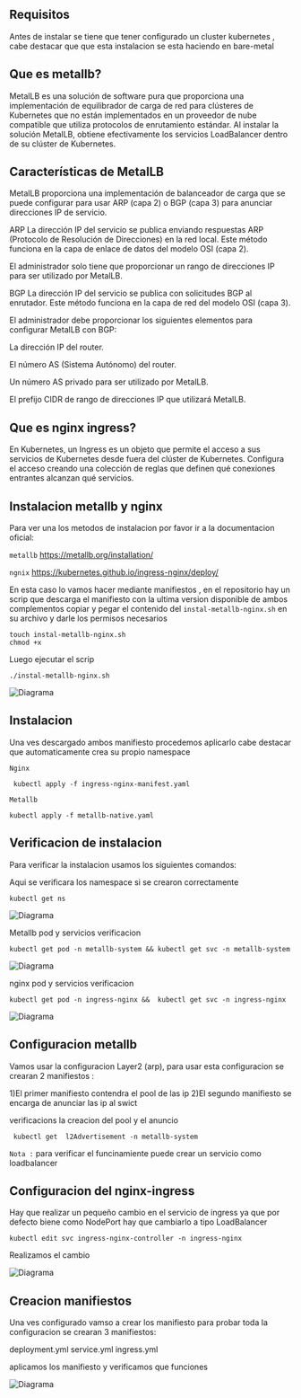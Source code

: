 ## Requisitos

Antes de instalar se tiene que tener configurado un cluster kubernetes , cabe destacar que que esta instalacion se esta haciendo en bare-metal

## Que es metallb?

MetalLB es una solución de software pura que proporciona una implementación de equilibrador de carga de red para clústeres de Kubernetes que no están implementados en un proveedor de nube compatible que utiliza protocolos de enrutamiento estándar. Al instalar la solución MetalLB, obtiene efectivamente los servicios LoadBalancer dentro de su clúster de Kubernetes.

## Características de MetalLB

MetalLB proporciona una implementación de balanceador de carga que se puede configurar para usar ARP (capa 2) o BGP (capa 3) para anunciar direcciones IP de servicio.

ARP
La dirección IP del servicio se publica enviando respuestas ARP (Protocolo de Resolución de Direcciones) en la red local. Este método funciona en la capa de enlace de datos del modelo OSI (capa 2).

El administrador solo tiene que proporcionar un rango de direcciones IP para ser utilizado por MetalLB.

BGP
La dirección IP del servicio se publica con solicitudes BGP al enrutador. Este método funciona en la capa de red del modelo OSI (capa 3).

El administrador debe proporcionar los siguientes elementos para configurar MetalLB con BGP:

La dirección IP del router.

El número AS (Sistema Autónomo) del router.

Un número AS privado para ser utilizado por MetalLB.

El prefijo CIDR de rango de direcciones IP que utilizará MetalLB.


## Que es nginx ingress?

En Kubernetes, un Ingress es un objeto que permite el acceso a sus servicios de Kubernetes desde fuera del clúster de Kubernetes. Configura el acceso creando una colección de reglas que definen qué conexiones entrantes alcanzan qué servicios.

## Instalacion metallb y nginx

Para ver una los metodos de instalacion por favor ir a la documentacion oficial:

`metallb` https://metallb.org/installation/

`ngnix` https://kubernetes.github.io/ingress-nginx/deploy/

En esta caso lo vamos hacer mediante manifiestos , en el repositorio hay un scrip que descarga el manifiesto con la ultima version disponible de ambos complementos copiar y pegar el contenido del `instal-metallb-nginx.sh` en su archivo y darle los permisos necesarios 

```
touch instal-metallb-nginx.sh
chmod +x
```
Luego ejecutar el scrip

```
./instal-metallb-nginx.sh
```

![Diagrama]()


## Instalacion 

Una ves descargado ambos manifiesto procedemos aplicarlo cabe destacar que automaticamente crea su propio namespace 

`Nginx`
```
 kubectl apply -f ingress-nginx-manifest.yaml
```

`Metallb`

```
kubectl apply -f metallb-native.yaml
```

## Verificacion de instalacion

Para verificar la instalacion usamos los siguientes comandos:

Aqui se verificara los namespace si se crearon correctamente
```
kubectl get ns
```

![Diagrama]()

Metallb pod y servicios verificacion
```
kubectl get pod -n metallb-system && kubectl get svc -n metallb-system
```
![Diagrama]()

nginx pod y servicios verificacion
```
kubectl get pod -n ingress-nginx &&  kubectl get svc -n ingress-nginx
```
![Diagrama]()

## Configuracion metallb

Vamos usar la configuracion Layer2 (arp), para usar esta configuracion se crearan 2 manifiestos :

1)El primer manifiesto contendra el pool de las ip 
2)El segundo manifiesto se encarga de anunciar las ip al swict

verificacions la creacion del pool y el anuncio
```
 kubectl get  l2Advertisement -n metallb-system
```

`Nota :` para verificar el funcinamiente puede crear un servicio como loadbalancer


## Configuracion del nginx-ingress

Hay que realizar un pequeño cambio en el servicio de ingress ya que por defecto biene como NodePort hay que cambiarlo a tipo LoadBalancer

```
kubectl edit svc ingress-nginx-controller -n ingress-nginx
```
Realizamos el cambio

![Diagrama]()

## Creacion manifiestos 

Una ves configurado vamso a crear los manifiesto para probar toda la configuracion se crearan 3 manifiestos:

deployment.yml
service.yml
ingress.yml

aplicamos los manifiesto y verificamos que funciones 

![Diagrama]()

















